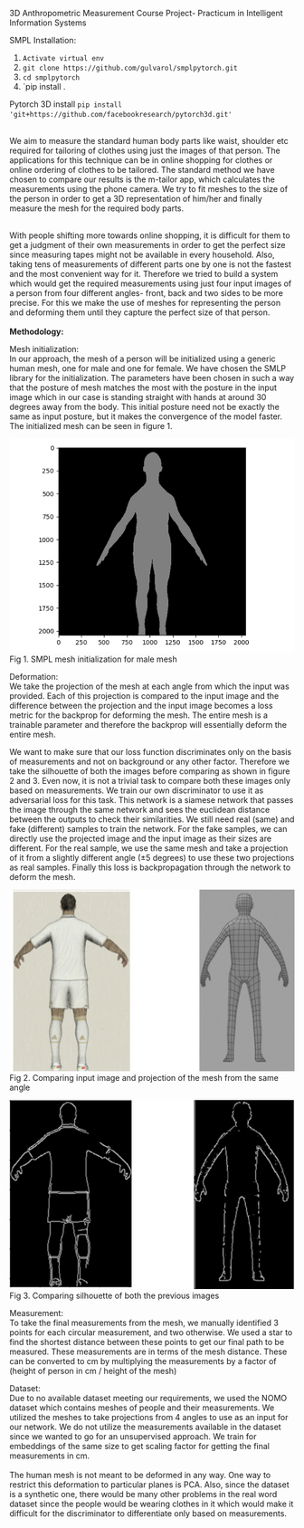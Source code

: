 3D Anthropometric Measurement
Course Project- Practicum in Intelligent Information Systems 

SMPL Installation: 


1. `Activate virtual env`
2. `
git clone https://github.com/gulvarol/smplpytorch.git
`
3. `cd smplpytorch`
4. `pip install .

Pytorch 3D install
`pip install 'git+https://github.com/facebookresearch/pytorch3d.git'`


<br>
We aim to measure the standard human body parts like waist, shoulder etc required for tailoring of clothes using just the images of that person. The applications for this technique can be in online shopping for clothes or online ordering of clothes to be tailored. The standard method we have chosen to compare our results is the m-tailor app, which calculates the measurements using the phone camera. We try to fit meshes to the size of the person in order to get a 3D representation of him/her and finally measure the mesh for the required body parts.
<br><br>

With people shifting more towards online shopping, it is difficult for them to get a judgment of their own measurements in order to get the perfect size since measuring tapes might not be available in every household. Also, taking tens of measurements of different parts one by one is not the fastest and the most convenient way for it. Therefore we tried to build a system which would get the required measurements using just four input images of a person from four different angles- front, back and two sides to be more precise. For this we make the use of meshes for representing the person and deforming them until they capture the perfect size of that person. 
<br><br>
**Methodology:**

Mesh initialization:<br>
In our approach, the mesh of a person will be initialized using a generic human mesh, one for male and one for female. We have chosen the SMLP library for the initialization. The parameters have been chosen in such a way that the posture of mesh matches the most with the posture in the input image which in our case is standing straight with hands at around 30 degrees away from the body. This initial posture need not be exactly the same as input posture, but it makes the convergence of the model faster. The initialized mesh can be seen in figure 1.

![SMPL mesh initialization for male mesh](images/mesh_projection.png)<br>
Fig 1. SMPL mesh initialization for male mesh

Deformation:<br>
We take the projection of the mesh at each angle from which the input was provided. Each of this projection is compared to the input image and the difference between the projection and the input image becomes a loss metric for the backprop for deforming the mesh. The entire mesh is a trainable parameter and therefore the backprop will essentially deform the entire mesh.

We want to make sure that our loss function discriminates only on the basis of measurements and not on background or any other factor. Therefore we take the silhouette of both the images before comparing as shown in figure 2 and 3. Even now, it is not a trivial task to compare both these images only based on measurements. We train our own discriminator to use it as adversarial loss for this task. This network is a siamese network that passes the image through the same network and sees the euclidean distance between the outputs to check their similarities. We still need real (same) and fake (different) samples to train the network. For the fake samples, we can directly use the projected image and the input image as their sizes are different. For the real sample, we use the same mesh and take a projection of it from a slightly different angle (±5 degrees) to use these two projections as real samples. Finally this loss is backpropagation through the network to deform the mesh.


![Comparing input image and projection of the mesh from the same angle](images/back_img.png)<br>
Fig 2. Comparing input image and projection of the mesh from the same angle

![Comparing silhouette of both the previous images](images/back.png)<br>
Fig 3. Comparing silhouette of both the previous images

Measurement:<br>
To take the final measurements from the mesh, we manually identified 3 points for each circular measurement, and two otherwise. We used a star to find the shortest distance between these points to get our final path to be measured. These measurements are in terms of the mesh distance. These can be converted to cm by multiplying the measurements by a factor of (height of person in cm / height of the mesh)

Dataset:<br>
Due to no available dataset meeting our requirements, we used the NOMO dataset which contains meshes of people and their measurements. We utilized the meshes to take projections from 4 angles to use as an input for our network. We do not utilize the measurements available in the dataset since we wanted to go for an unsupervised approach. We train for embeddings of the same size to get scaling factor for getting the final measurements in cm.
<br><br>
The human mesh is not meant to be deformed in any way. One way to restrict this deformation to particular planes is PCA. Also, since the dataset is a synthetic one, there would be many other problems in the real word dataset since the people would be wearing clothes in it which would make it difficult for the discriminator to differentiate only based on measurements. 

